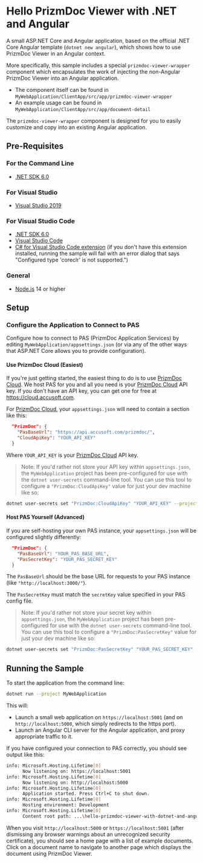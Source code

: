 # Hello PrizmDoc Viewer with .NET and Angular

A small ASP.NET Core and Angular application, based on the official .NET Core
Angular template (`dotnet new angular`), which shows how to use PrizmDoc Viewer
in an Angular context.

More specifically, this sample includes a special `prizmdoc-viewer-wrapper` component which encapsulates the work of injecting the non-Angular PrizmDoc Viewer into an Angular application.

- The component itself can be found in `MyWebApplication/ClientApp/src/app/prizmdoc-viewer-wrapper`
- An example usage can be found in `MyWebApplication/ClientApp/src/app/document-detail`

The `prizmdoc-viewer-wrapper` component is designed for you to easily customize and copy into an existing Angular application.

## Pre-Requisites

### For the Command Line

- [.NET SDK 6.0](https://dotnet.microsoft.com/download/dotnet/6.0)

### For Visual Studio

- [Visual Studio 2019](https://visualstudio.microsoft.com/downloads/)

### For Visual Studio Code

- [.NET SDK 6.0](https://dotnet.microsoft.com/download/dotnet/6.0)
- [Visual Studio Code](https://code.visualstudio.com/download)
- [C# for Visual Studio Code extension](https://marketplace.visualstudio.com/items?itemName=ms-vscode.csharp) (if you don't have this extension installed, running the sample will fail with an error dialog that says "Configured type 'coreclr' is not supported.")

### General

- [Node.js](https://nodejs.org/) 14 or higher

## Setup

### Configure the Application to Connect to PAS

Configure how to connect to PAS (PrizmDoc Application Services) by editing `MyWebApplication/appsettings.json` (or via any of the other ways that ASP.NET Core allows you to provide configuration).

#### Use PrizmDoc Cloud (Easiest)

If you're just getting started, the easiest thing to do is to use [PrizmDoc Cloud](https://cloud.accusoft.com). We host PAS for you and all you need is your [PrizmDoc Cloud](https://cloud.accusoft.com) API key. If you don't have an API key, you can get one for free at <https://cloud.accusoft.com>.

For [PrizmDoc Cloud](https://cloud.accusoft.com), your `appsettings.json` will need to contain a section like this:

```json
  "PrizmDoc": {
    "PasBaseUrl": "https://api.accusoft.com/prizmdoc/",
    "CloudApiKey": "YOUR_API_KEY"
  }
```

Where `YOUR_API_KEY` is your [PrizmDoc Cloud](https://cloud.accusoft.com) API key.

> Note: If you'd rather not store your API key within `appsettings.json`, the `MyWebApplication` project has been pre-configured for use with the `dotnet user-secrets` command-line tool. You can use this tool to configure a `"PrizmDoc:CloudApiKey"` value for just your dev machine like so:

```sh
dotnet user-secrets set "PrizmDoc:CloudApiKey" "YOUR_API_KEY" --project MyWebApplication
```

#### Host PAS Yourself (Advanced)

If you are self-hosting your own PAS instance, your `appsettings.json` will be configured slightly differently:

```json
  "PrizmDoc": {
    "PasBaseUrl": "YOUR_PAS_BASE_URL",
    "PasSecretKey": "YOUR_PAS_SECRET_KEY"
  }
```

The `PasBaseUrl` should be the base URL for requests to your PAS instance (like `"http://localhost:3000/"`).

The `PasSecretKey` must match the `secretKey` value specified in your PAS config file.

> Note: If you'd rather not store your secret key within `appsettings.json`, the `MyWebApplication` project has been pre-configured for use with the `dotnet user-secrets` command-line tool. You can use this tool to configure a `"PrizmDoc:PasSecretKey"` value for just your dev machine like so:

```sh
dotnet user-secrets set "PrizmDoc:PasSecretKey" "YOUR_PAS_SECRET_KEY" --project MyWebApplication
```

## Running the Sample

To start the application from the command line:

```sh
dotnet run --project MyWebApplication
```

This will:

- Launch a small web application on `https://localhost:5001` (and on
  `http://localhost:5000`, which simply redirects to the https port).
- Launch an Angular CLI server for the Angular application, and proxy
  appropriate traffic to it.

If you have configured your connection to PAS correctly, you should see output like this:

```sh
info: Microsoft.Hosting.Lifetime[0]
      Now listening on: https://localhost:5001
info: Microsoft.Hosting.Lifetime[0]
      Now listening on: http://localhost:5000
info: Microsoft.Hosting.Lifetime[0]
      Application started. Press Ctrl+C to shut down.
info: Microsoft.Hosting.Lifetime[0]
      Hosting environment: Development
info: Microsoft.Hosting.Lifetime[0]
      Content root path: ...\hello-prizmdoc-viewer-with-dotnet-and-angular\MyWebApplication
```

When you visit `http://localhost:5000` or `https://localhost:5001` (after
dismissing any browser warnings about an unrecognized security certificate), you
should see a home page with a list of example documents. Click on a document
name to navigate to another page which displays the document using PrizmDoc
Viewer.
